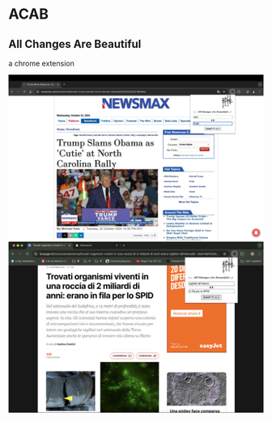# ACAB

## All Changes Are Beautiful

a chrome extension 

![ex1](examples/24658cf5-3c75-4858-a350-d567bd3a32ae.JPG)
![ex2](examples/Screenshot.png)
